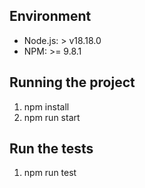 ## Environment

- Node.js: > v18.18.0
- NPM: >= 9.8.1

## Running the project

1. npm install
2. npm run start

## Run the tests

1. npm run test
